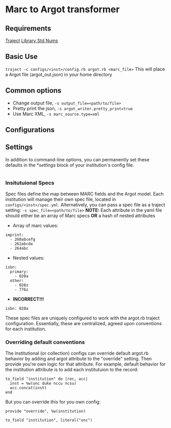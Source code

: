 # Marc to Argot transformer
 
## Requirements
[Traject](https://github.com/traject/traject)
[Library Std Nums](https://github.com/billdueber/library_stdnums)

## Basic Use
`traject -c configs/<inst>/config.rb argot.rb <marc_file>`
This will place a Argot file (argot_out.json) in your home directory

## Common options

* Change output file, `-s output_file=<path/to/file>`
* Pretty print the json, `-s argot_writer.pretty_print=true`
* Use Marc XML, `-s marc_source.type=xml`


## Configurations

## Settings
In addition to command-line options, you can permanently set these defaults in the **settings* block of your institution's config file.
```
```

### Insitutuional Specs
Spec files define the map between MARC fields and the Argot model. Each institution will manage their own spec file, located in `configs/<inst>/spec.yml`.
Alternatively, you can pass a spec file as a traject setting: `-s spec_file=<path/to/file>`
**NOTE:** Each attribute in the yaml file should either be an array of Marc specs **OR** a hash of nested attributes

* Array of marc values:
```
imprint:
  - 260abcefg
  - 262abcde
  - 264abc
```
* Nested values:
```
isbn:
  primary:
    - 020a
  other: 
    - 020z
    - 776z
```
* **INCORRECT!!!**
```
isbn: 020a
```

These spec files are uniquely configured to work with the argot.rb traject configuration. Essentially, these are centralized, agreed upon conventions for each institution.

### Overriding default conventions
The institutional (or collection) configs can override default argot.rb behavior by adding and argot attribute to the "override" setting. Then provide you're own logic for that attribute. For example, default behavior for the institution attribute is to add each institutuion to the record:

```
to_field "institution" do |rec, acc|
  inst = %w(unc duke nccu ncsu)
  acc.concat(inst)
end
```

But you can override this for you own config:
```
provide "override", %w(institution)

to_field "institution", literal("unc")
```

